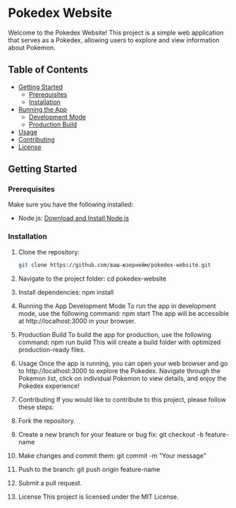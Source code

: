 # Pokedex Website

Welcome to the Pokedex Website! This project is a simple web application that serves as a Pokedex, allowing users to explore and view information about Pokemon.

## Table of Contents

- [Getting Started](#getting-started)
  - [Prerequisites](#prerequisites)
  - [Installation](#installation)
- [Running the App](#running-the-app)
  - [Development Mode](#development-mode)
  - [Production Build](#production-build)
- [Usage](#usage)
- [Contributing](#contributing)
- [License](#license)

## Getting Started

### Prerequisites

Make sure you have the following installed:

- Node.js: [Download and Install Node.js](https://nodejs.org/)

### Installation

1. Clone the repository:

   ```bash
   git clone https://github.com/ваш-юзернейм/pokedex-website.git
   
2. Navigate to the project folder:
  cd pokedex-website

4. Install dependencies:
  npm install

6. Running the App
Development Mode
To run the app in development mode, use the following command:
  npm start
The app will be accessible at http://localhost:3000 in your browser.

7. Production Build
To build the app for production, use the following command:
  npm run build
This will create a build folder with optimized production-ready files.

8. Usage
Once the app is running, you can open your web browser and go to http://localhost:3000 to explore the Pokedex. Navigate through the Pokemon list, click on individual Pokemon to view details, and enjoy the Pokedex experience!

9. Contributing
If you would like to contribute to this project, please follow these steps:
  1. Fork the repository.
  2. Create a new branch for your feature or bug fix: git checkout -b feature-name
  3. Make changes and commit them: git commit -m "Your message"
  4. Push to the branch: git push origin feature-name
  5. Submit a pull request.
10. License
This project is licensed under the MIT License.
